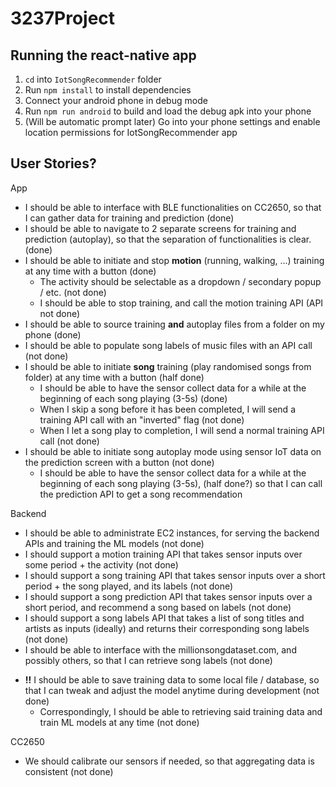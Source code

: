 # 3237Project

## Running the react-native app

1. `cd` into `IotSongRecommender` folder
2. Run `npm install` to install dependencies
3. Connect your android phone in debug mode
4. Run `npm run android` to build and load the debug apk into your phone
5. (Will be automatic prompt later) Go into your phone settings and enable location permissions for IotSongRecommender app

## User Stories?

App
- I should be able to interface with BLE functionalities on CC2650, so that I can gather data for training and prediction (done)
- I should be able to navigate to 2 separate screens for training and prediction (autoplay), so that the separation of functionalities is clear. (done)
- I should be able to initiate and stop **motion** (running, walking, ...) training at any time with a button (done)
  - The activity should be selectable as a dropdown / secondary popup / etc. (not done)
  - I should be able to stop training, and call the motion training API (API not done)
- I should be able to source training **and** autoplay files from a folder on my phone (done)
- I should be able to populate song labels of music files with an API call (not done)
- I should be able to initiate **song** training (play randomised songs from folder) at any time with a button (half done)
  - I should be able to have the sensor collect data for a while at the beginning of each song playing (3-5s) (done)
  - When I skip a song before it has been completed, I will send a training API call with an "inverted" flag (not done)
  - When I let a song play to completion, I will send a normal training API call (not done)
- I should be able to initiate song autoplay mode using sensor IoT data on the prediction screen with a button (not done)
  - I should be able to have the sensor collect data for a while at the beginning of each song playing (3-5s), (half done?)
    so that I can call the prediction API to get a song recommendation

Backend
- I should be able to administrate EC2 instances, for serving the backend APIs and training the ML models (not done)
- I should support a motion training API that takes sensor inputs over some period + the activity (not done)
- I should support a song training API that takes sensor inputs over a short period + the song played, and its labels (not done)
- I should support a song prediction API that takes sensor inputs over a short period, and recommend a song based on labels (not done)
- I should support a song labels API that takes a list of song titles and artists as inputs (ideally) and returns their corresponding song labels (not done)
- I should be able to interface with the millionsongdataset.com, and possibly others, so that I can retrieve song labels (not done)
* **!!** I should be able to save training data to some local file / database, so that I can tweak and adjust the model anytime during development (not done)
  - Correspondingly, I should be able to retrieving said training data and train ML models at any time (not done)

CC2650
- We should calibrate our sensors if needed, so that aggregating data is consistent (not done)

